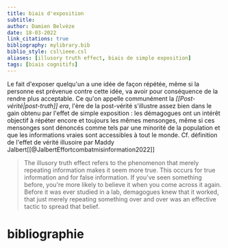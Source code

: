 ```yaml
---
title: biais d'exposition
subtitle:
author: Damien Belvèze
date: 18-03-2022
link_citations: true
bibliography: mylibrary.bib
biblio_style: csl\ieee.csl
aliases: [illusory truth effect, biais de simple exposition]
tags: [biais cognitifs]
---
```


Le fait d'exposer quelqu'un a une idée de façon répétée, même si la personne est prévenue contre cette idée, va avoir pour conséquence de la rendre plus acceptable. 
Ce qu'on appelle communément la *[[Post-vérité|post-truth]] era*, l'ère de la post-vérité s'illustre assez bien dans le gain obtenu par l'effet de simple exposition : les démagogues ont un intérêt objectif à répéter encore et toujours les mêmes mensonges, même si ces mensonges sont dénoncés comme tels par une minorité de la population et que les informations vraies sont accessibles à tout le monde. 
Cf. définition de l'effet de vérité illusoire par Maddy Jalbert[[@JalbertEffortcombatmisinformation2022]]

>The illusory truth effect refers to the phenomenon that merely repeating information makes it seem more true. This occurs for true information and for false information. If you've seen something before, you're more likely to believe it when you come across it again. Before it was ever studied in a lab, demagogues knew that it worked, that just merely repeating something over and over was an effective tactic to spread that belief.






# bibliographie

